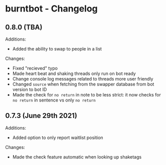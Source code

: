 # burntbot - Changelog

## 0.8.0 (TBA)
Additions:
* Added the ability to swap to people in a list

Changes:
* Fixed "recieved" typo
* Made heart beat and shaking threads only run on bot ready
* Change console log messages related to threads more user friendly
* Changed `source` when fetching from the swapper database from bot version to bot ID
* Made the check for `no return` in note to be less strict: it now checks for `no return` in sentence vs only `no return`

## 0.7.3 (June 29th 2021)
Additions:
* Added option to only report waitlist position

Changes:
* Made the check feature automatic when looking up shaketags